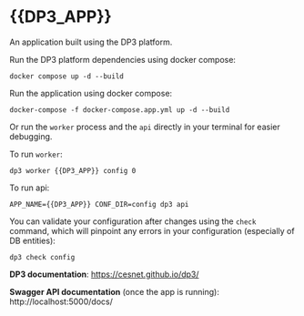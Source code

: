 # {{DP3_APP}}

An application built using the DP3 platform.

Run the DP3 platform dependencies using docker compose:

```shell
docker compose up -d --build
```

Run the application using docker compose:

```shell
docker-compose -f docker-compose.app.yml up -d --build
```

Or run the `worker` process and the `api` directly in your terminal for easier debugging.

To run `worker`:

```shell
dp3 worker {{DP3_APP}} config 0     
```

To run api:
```shell
APP_NAME={{DP3_APP}} CONF_DIR=config dp3 api
```

You can validate your configuration after changes using the `check` command,
which will pinpoint any errors in your configuration (especially of DB entities):

```shell
dp3 check config
```

**DP3 documentation**: https://cesnet.github.io/dp3/

**Swagger API documentation** (once the app is running): http://localhost:5000/docs/
